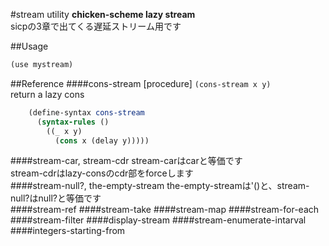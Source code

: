 #stream utility
**chicken-scheme lazy stream**  
sicpの3章で出てくる遅延ストリーム用です  

##Usage
```scheme
(use mystream)
```
##Reference
####cons-stream
[procedure] ```(cons-stream x y)```  
return a lazy cons  
```scheme
	(define-syntax cons-stream
	  (syntax-rules ()
		((_ x y)
		  (cons x (delay y)))))
```
####stream-car, stream-cdr
stream-carはcarと等価です  
stream-cdrはlazy-consのcdr部をforceします  
####stream-null?, the-empty-stream
the-empty-streamは'()と、stream-null?はnull?と等価です  
####stream-ref
####stream-take
####stream-map
####stream-for-each
####stream-filter
####display-stream
####stream-enumerate-intarval
####integers-starting-from

